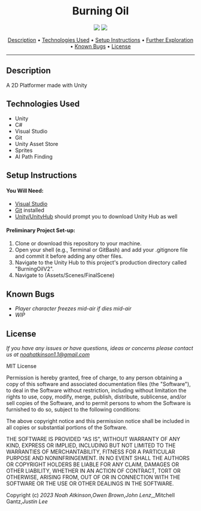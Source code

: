 <h1 align="center">Burning Oil</h1>
  <p align="center">
    <img src="https://img.shields.io/badge/License-MIT-blue.svg" />
    <img src="https://img.shields.io/badge/Version-1.0.0-blue.svg" />
  </p>
  
  <p align="center">
    <a href="#description">Description</a> •
    <a href="#technologies-used">Technologies Used</a> •
    <a href="#setup-instructions">Setup Instructions</a> •
    <a href="#further-exploration">Further Exploration</a> •
    <a href="#known-bugs">Known Bugs</a> •
    <a href="#license">License</a>

    
  </p>

---

  ## Description
  
  A 2D Platformer made with Unity


## Technologies Used

* Unity
* C#
* Visual Studio
* Git
* Unity Asset Store
* Sprites
* AI Path Finding


## Setup Instructions

#### You Will Need: 

* [Visual Studio](https://visualstudio.microsoft.com/downloads/)
* [Git](https://github.com/) installed
* [Unity/UnityHub](https://unity.com/download) should prompt you to download Unity Hub as well 


#### Preliminary Project Set-up:
1. Clone or download this repository to your machine.
2. Open your shell (e.g., Terminal or GitBash) and add your .gitignore file and commit it before adding any other files. 
3. Navigate to the Unity Hub to this project's production directory called "BurningOilV2". 
4. Navigate to (Assets/Scenes/FinalScene)


## Known Bugs

* _Player character freezes mid-air if dies mid-air_
* _WIP_

## License

_If you have any issues or have questions, ideas or concerns please contact us at [noahatkinson1.1@gmail.com](mailto:noahatkinson1.1@gmail.com)_

MIT License

Permission is hereby granted, free of charge, to any person obtaining a copy
of this software and associated documentation files (the "Software"), to deal
in the Software without restriction, including without limitation the rights
to use, copy, modify, merge, publish, distribute, sublicense, and/or sell
copies of the Software, and to permit persons to whom the Software is
furnished to do so, subject to the following conditions:

The above copyright notice and this permission notice shall be included in all
copies or substantial portions of the Software.

THE SOFTWARE IS PROVIDED "AS IS", WITHOUT WARRANTY OF ANY KIND, EXPRESS OR
IMPLIED, INCLUDING BUT NOT LIMITED TO THE WARRANTIES OF MERCHANTABILITY,
FITNESS FOR A PARTICULAR PURPOSE AND NONINFRINGEMENT. IN NO EVENT SHALL THE
AUTHORS OR COPYRIGHT HOLDERS BE LIABLE FOR ANY CLAIM, DAMAGES OR OTHER
LIABILITY, WHETHER IN AN ACTION OF CONTRACT, TORT OR OTHERWISE, ARISING FROM,
OUT OF OR IN CONNECTION WITH THE SOFTWARE OR THE USE OR OTHER DEALINGS IN THE
SOFTWARE.

Copyright (c) _2023_ _Noah Atkinson_,_Owen Brown_,_John Lenz_,_Mitchell Gantz,_Justin Lee_
